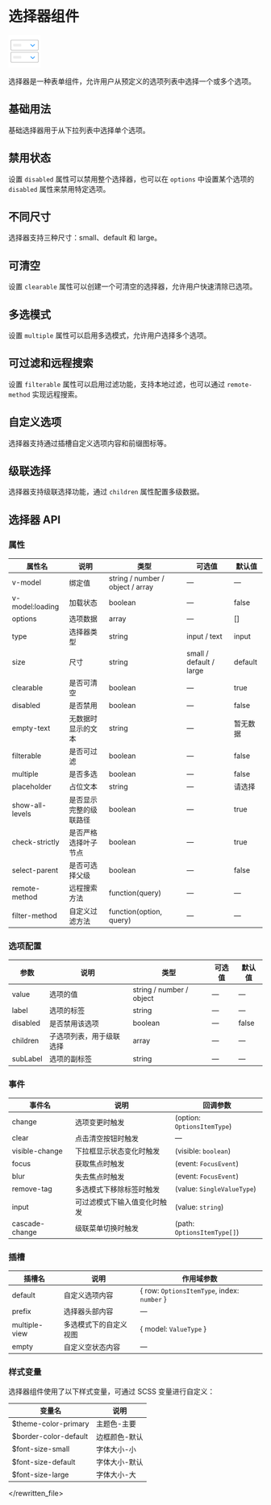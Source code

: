 # 选择器组件

![选择器组件](/components/select.png)

选择器是一种表单组件，允许用户从预定义的选项列表中选择一个或多个选项。

## 基础用法

基础选择器用于从下拉列表中选择单个选项。

<demo component-name="select" examples="basic"></demo>

## 禁用状态

设置 `disabled` 属性可以禁用整个选择器，也可以在 `options` 中设置某个选项的 `disabled` 属性来禁用特定选项。

<demo component-name="select" examples="disabled"></demo>

## 不同尺寸

选择器支持三种尺寸：small、default 和 large。

<demo component-name="select" examples="size"></demo>

## 可清空

设置 `clearable` 属性可以创建一个可清空的选择器，允许用户快速清除已选项。

<demo component-name="select" examples="clearable"></demo>

## 多选模式

设置 `multiple` 属性可以启用多选模式，允许用户选择多个选项。

<demo component-name="select" examples="multiple"></demo>

## 可过滤和远程搜索

设置 `filterable` 属性可以启用过滤功能，支持本地过滤，也可以通过 `remote-method` 实现远程搜索。

<demo component-name="select" examples="filterable"></demo>

## 自定义选项

选择器支持通过插槽自定义选项内容和前缀图标等。

<demo component-name="select" examples="custom"></demo>

## 级联选择

选择器支持级联选择功能，通过 `children` 属性配置多级数据。

<demo component-name="select" examples="cascade"></demo>

## 选择器 API

### 属性

| 属性名          | 说明                   | 类型                             | 可选值                  | 默认值   |
| --------------- | ---------------------- | -------------------------------- | ----------------------- | -------- |
| v-model         | 绑定值                 | string / number / object / array | —                       | —        |
| v-model:loading | 加载状态               | boolean                          | —                       | false    |
| options         | 选项数据               | array                            | —                       | []       |
| type            | 选择器类型             | string                           | input / text            | input    |
| size            | 尺寸                   | string                           | small / default / large | default  |
| clearable       | 是否可清空             | boolean                          | —                       | true     |
| disabled        | 是否禁用               | boolean                          | —                       | false    |
| empty-text      | 无数据时显示的文本     | string                           | —                       | 暂无数据 |
| filterable      | 是否可过滤             | boolean                          | —                       | false    |
| multiple        | 是否多选               | boolean                          | —                       | false    |
| placeholder     | 占位文本               | string                           | —                       | 请选择   |
| show-all-levels | 是否显示完整的级联路径 | boolean                          | —                       | true     |
| check-strictly  | 是否严格选择叶子节点   | boolean                          | —                       | true     |
| select-parent   | 是否可选择父级         | boolean                          | —                       | false    |
| remote-method   | 远程搜索方法           | function(query)                  | —                       | —        |
| filter-method   | 自定义过滤方法         | function(option, query)          | —                       | —        |

### 选项配置

| 参数     | 说明                     | 类型                     | 可选值 | 默认值 |
| -------- | ------------------------ | ------------------------ | ------ | ------ |
| value    | 选项的值                 | string / number / object | —      | —      |
| label    | 选项的标签               | string                   | —      | —      |
| disabled | 是否禁用该选项           | boolean                  | —      | false  |
| children | 子选项列表，用于级联选择 | array                    | —      | —      |
| subLabel | 选项的副标签             | string                   | —      | —      |

### 事件

| 事件名         | 说明                         | 回调参数                    |
| -------------- | ---------------------------- | --------------------------- |
| change         | 选项变更时触发               | (option: `OptionsItemType`) |
| clear          | 点击清空按钮时触发           | —                           |
| visible-change | 下拉框显示状态变化时触发     | (visible: `boolean`)        |
| focus          | 获取焦点时触发               | (event: `FocusEvent`)       |
| blur           | 失去焦点时触发               | (event: `FocusEvent`)       |
| remove-tag     | 多选模式下移除标签时触发     | (value: `SingleValueType`)  |
| input          | 可过滤模式下输入值变化时触发 | (value: `string`)           |
| cascade-change | 级联菜单切换时触发           | (path: `OptionsItemType[]`) |

### 插槽

| 插槽名        | 说明                   | 作用域参数                                  |
| ------------- | ---------------------- | ------------------------------------------- |
| default       | 自定义选项内容         | { row: `OptionsItemType`, index: `number` } |
| prefix        | 选择器头部内容         | —                                           |
| multiple-view | 多选模式下的自定义视图 | { model: `ValueType` }                      |
| empty         | 自定义空状态内容       | —                                           |

### 样式变量

选择器组件使用了以下样式变量，可通过 SCSS 变量进行自定义：

| 变量名                | 说明          |
| --------------------- | ------------- |
| $theme-color-primary  | 主题色-主要   |
| $border-color-default | 边框颜色-默认 |
| $font-size-small      | 字体大小-小   |
| $font-size-default    | 字体大小-默认 |
| $font-size-large      | 字体大小-大   |

</rewritten_file>
